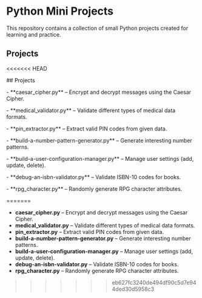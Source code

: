 # Python Mini Projects

This repository contains a collection of small Python projects created for learning and practice.

## Projects

<<<<<<< HEAD

\## Projects



\- \*\*caesar\_cipher.py\*\* – Encrypt and decrypt messages using the Caesar Cipher.

\- \*\*medical\_validator.py\*\* – Validate different types of medical data formats.

\- \*\*pin\_extractor.py\*\* – Extract valid PIN codes from given data.

\- \*\*build-a-number-pattern-generator.py\*\* – Generate interesting number patterns.

\- \*\*build-a-user-configuration-manager.py\*\* – Manage user settings (add, update, delete).

\- \*\*debug-an-isbn-validator.py\*\* – Validate ISBN-10 codes for books.

\- \*\*rpg\_character.py\*\* – Randomly generate RPG character attributes.



=======
- **caesar_cipher.py** – Encrypt and decrypt messages using the Caesar Cipher.
- **medical_validator.py** – Validate different types of medical data formats.
- **pin_extractor.py** – Extract valid PIN codes from given data.
- **build-a-number-pattern-generator.py** – Generate interesting number patterns.
- **build-a-user-configuration-manager.py** – Manage user settings (add, update, delete).
- **debug-an-isbn-validator.py** – Validate ISBN-10 codes for books.
- **rpg_character.py** – Randomly generate RPG character attributes.
>>>>>>> eb627fc3240de494df90c5d7e944ded30d5958c3
